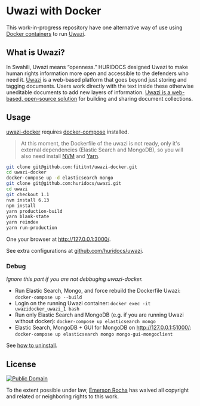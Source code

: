 # Uwazi with Docker
This work-in-progress repository have one alternative way of use using
[Docker containers](https://docker.com) to run [Uwazi](https://www.uwazi.io/).

## What is Uwazi?

In Swahili, Uwazi means “openness.” HURIDOCS designed Uwazi to make human rights
information more open and accessible to the defenders who need it.
[Uwazi](http://www.uwazi.io) is a web-based platform that goes beyond just
storing and tagging documents. Users work directly with the text inside these
otherwise uneditable documents to add new layers of information.
[Uwazi is a web-based, open-source solution](https://github.com/huridocs/uwazi/)
for building and sharing document collections.

## Usage
[uwazi-docker](https://github.com/fititnt/uwazi-docker) requires
[docker-compose](https://docs.docker.com/compose/install/) installed.

> At this moment, the Dockerfile of the uwazi is not ready, only it's external
> dependencies (Elastic Search and MongoDB), so you will also need install
[NVM](https://github.com/creationix/nvm) and [Yarn](https://yarnpkg.com/).

```bash
git clone git@github.com:fititnt/uwazi-docker.git
cd uwazi-docker
docker-compose up -d elasticsearch mongo
git clone git@github.com:huridocs/uwazi.git
cd uwazi
git checkout 1.1
nvm install 6.13
npm install
yarn production-build
yarn blank-state
yarn reindex
yarn run-production
```

One your browser at <http://127.0.0.1:3000/>.

See extra configurations at
[github.com/huridocs/uwazi](https://github.com/huridocs/uwazi/).

### Debug

_Ignore this part if you are not debbuging uwazi-docker._

- Run Elastic Search, Mongo, and force rebuild the Dockerfile Uwazi: `docker-compose up --build`
- Login on the running Uwazi container: `docker exec -it uwazidocker_uwazi_1 bash`
- Run only Elastic Search and MongoDB (e.g. if you are running Uwazi without docker): `docker-compose up elasticsearch mongo`
- Elastic Search, MongoDB + GUI for MongoDB on <http://127.0.0.1:51000/>: `docker-compose up elasticsearch mongo mongo-gui-mongoclient`

<!--

git clone git@github.com:huridocs/uwazi.git
cd uwazi
## You need NVM installed, see https://github.com/creationix/nvm
nvm install 6.13
npm install
## You need Yarn installed, see https://yarnpkg.com/
yarn production-build
yarn blank-state
yarn run-production

# Open browser on http://127.0.0.1:3000/

## Still not work. Getting this error
```bash
{ error: 
      [ '[index_not_found_exception] no such index, with { resource.type="index_or_alias" & resource.id="uwazi_development" & index_uuid="_na_" & index="uwazi_development" } :: {"path":"/uwazi_development/_search","query":{},"body":"{\\"_source\\":{\\"include\\":[\\"title\\",\\"icon\\",\\"processed\\",\\"creationDate\\",\\"template\\",\\"metadata\\",\\"type\\",\\"sharedId\\",\\"toc\\",\\"attachments\\",\\"language\\",\\"file\\",\\"uploaded\\",\\"published\\",\\"relationships\\"]},\\"from\\":0,\\"size\\":30,\\"query\\":{\\"bool\\":{\\"must\\":[{\\"bool\\":{\\"should\\":[]}}],\\"must_not\\":[],\\"filter\\":[{\\"term\\":{\\"published\\":true}},{\\"term\\":{\\"language\\":\\"en\\"}}]}},\\"sort\\":[{\\"creationDate.sort\\":{\\"order\\":\\"desc\\",\\"unmapped_type\\":\\"boolean\\"}}],\\"aggregations\\":{\\"all\\":{\\"global\\":{},\\"aggregations\\":{\\"types\\":{\\"terms\\":{\\"field\\":\\"template.raw\\",\\"missing\\":\\"missing\\",\\"size\\":9999},\\"aggregations\\":{\\"filtered\\":{\\"filter\\":{\\"bool\\":{\\"must\\":[{\\"bool\\":{\\"should\\":[]}},{\\"term\\":{\\"language\\":\\"en\\"}}],\\"filter\\":[{\\"match\\":{\\"published\\":true}}]}}}}}}}}}","statusCode":404,"response":"{\\"error\\":{\\"root_cause\\":[{\\"type\\":\\"index_not_found_exception\\",\\"reason\\":\\"no such index\\",\\"resource.type\\":\\"index_or_alias\\",\\"resource.id\\":\\"uwazi_development\\",\\"index_uuid\\":\\"_na_\\",\\"index\\":\\"uwazi_development\\"}],\\"type\\":\\"index_not_found_exception\\",\\"reason\\":\\"no such index\\",\\"resource.type\\":\\"index_or_alias\\",\\"resource.id\\":\\"uwazi_development\\",\\"index_uuid\\":\\"_na_\\",\\"index\\":\\"uwazi_development\\"},\\"status\\":404}"}',
        '    at respond (/alligo/code/fititnt/uwazi-docker/uwazi/node_modules/elasticsearch/src/lib/transport.js:295:15)',
        '    at checkRespForFailure (/alligo/code/fititnt/uwazi-docker/uwazi/node_modules/elasticsearch/src/lib/transport.js:254:7)',
        '    at HttpConnector.<anonymous> (/alligo/code/fititnt/uwazi-docker/uwazi/node_modules/elasticsearch/src/lib/connectors/http.js:159:7)',
        '    at IncomingMessage.bound (/alligo/code/fititnt/uwazi-docker/uwazi/node_modules/elasticsearch/node_modules/lodash/dist/lodash.js:729:21)',
        '    at emitNone (events.js:91:20)',
        '    at IncomingMessage.emit (events.js:185:7)',
        '    at endReadableNT (_stream_readable.js:974:12)',
        '    at _combinedTickCallback (internal/process/next_tick.js:80:11)',
        '    at process._tickCallback (internal/process/next_tick.js:104:9)' ] },
  status: 500 }
    at /alligo/code/fititnt/uwazi-docker/uwazi/app/react/ServerRouter.js:184:15
    at process._tickCallback (internal/process/next_tick.js:109:7)
```

yarn reindex
yarn run-production
# http://127.0.0.1:3000/ Shows "Uwazi To start you need to create some templates in settings"

-->

See [how to uninstall](uninstall.md).

## License

[![Public Domain](https://i.creativecommons.org/p/zero/1.0/88x31.png)](UNLICENSE)

To the extent possible under law, [Emerson Rocha](https://github.com/fititnt)
has waived all copyright and related or neighboring rights to this work.
